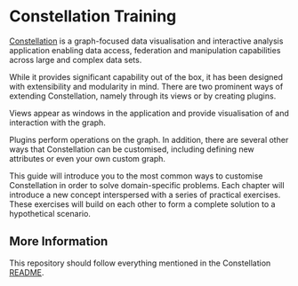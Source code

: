 # Constellation Training

[Constellation](https://github.com/constellation-app/constellation) is a 
graph-focused data visualisation and interactive analysis application enabling 
data access, federation and manipulation capabilities across large and complex 
data sets.

While it provides significant capability out of the box, it has been designed 
with extensibility and modularity in mind. There are two prominent ways of 
extending Constellation, namely through its views or by creating plugins.

Views appear as windows in the application and provide visualisation of and 
interaction with the graph.

Plugins perform operations on the graph. In addition, there are several other 
ways that Constellation can be customised, including defining new attributes or 
even your own custom graph.

This guide will introduce you to the most common ways to customise Constellation 
in order to solve domain-specific problems. Each chapter will introduce a new 
concept interspersed with a series of practical exercises. These exercises will 
build on each other to form a complete solution to a hypothetical scenario.

## More Information
This repository should follow everything mentioned in the Constellation 
[README](https://github.com/constellation-app/constellation/blob/master/README.md).